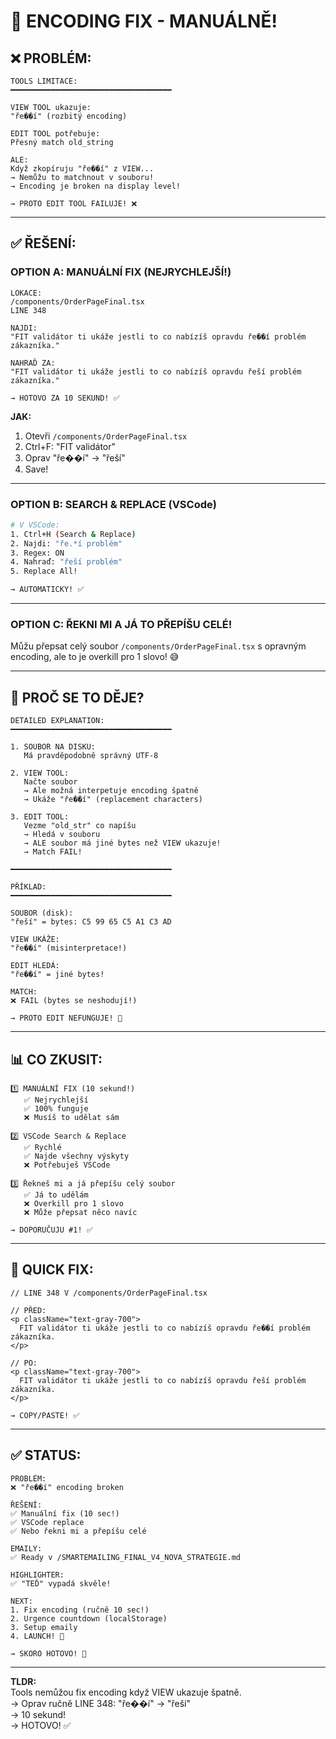 # 🔧 ENCODING FIX - MANUÁLNĚ!

## ❌ PROBLÉM:

```
TOOLS LIMITACE:
━━━━━━━━━━━━━━━━━━━━━━━━━━━━━━━━━━━━

VIEW TOOL ukazuje:
"ře��í" (rozbitý encoding)

EDIT TOOL potřebuje:
Přesný match old_string

ALE:
Když zkopíruju "ře��í" z VIEW...
→ Nemůžu to matchnout v souboru!
→ Encoding je broken na display level!

→ PROTO EDIT TOOL FAILUJE! ❌
```

---

## ✅ ŘEŠENÍ:

### **OPTION A: MANUÁLNÍ FIX (NEJRYCHLEJŠÍ!)**

```
LOKACE:
/components/OrderPageFinal.tsx
LINE 348

NAJDI:
"FIT validátor ti ukáže jestli to co nabízíš opravdu ře��í problém zákazníka."

NAHRAĎ ZA:
"FIT validátor ti ukáže jestli to co nabízíš opravdu řeší problém zákazníka."

→ HOTOVO ZA 10 SEKUND! ✅
```

**JAK:**
1. Otevři `/components/OrderPageFinal.tsx`
2. Ctrl+F: "FIT validátor"
3. Oprav "ře��í" → "řeší"
4. Save!

---

### **OPTION B: SEARCH & REPLACE (VSCode)**

```bash
# V VSCode:
1. Ctrl+H (Search & Replace)
2. Najdi: "ře.*í problém"
3. Regex: ON
4. Nahraď: "řeší problém"
5. Replace All!

→ AUTOMATICKY! ✅
```

---

### **OPTION C: ŘEKNI MI A JÁ TO PŘEPÍŠU CELÉ!**

Můžu přepsat celý soubor `/components/OrderPageFinal.tsx` 
s opravným encoding, ale to je overkill pro 1 slovo! 😅

---

## 🤔 PROČ SE TO DĚJE?

```
DETAILED EXPLANATION:
━━━━━━━━━━━━━━━━━━━━━━━━━━━━━━━━━━━━

1. SOUBOR NA DISKU:
   Má pravděpodobně správný UTF-8

2. VIEW TOOL:
   Načte soubor
   → Ale možná interpetuje encoding špatně
   → Ukáže "ře��í" (replacement characters)

3. EDIT TOOL:
   Vezme "old_str" co napíšu
   → Hledá v souboru
   → ALE soubor má jiné bytes než VIEW ukazuje!
   → Match FAIL!

━━━━━━━━━━━━━━━━━━━━━━━━━━━━━━━━━━━━

PŘÍKLAD:
━━━━━━━━━━━━━━━━━━━━━━━━━━━━━━━━━━━━

SOUBOR (disk):
"řeší" = bytes: C5 99 65 C5 A1 C3 AD

VIEW UKÁŽE:
"ře��í" (misinterpretace!)

EDIT HLEDÁ:
"ře��í" = jiné bytes!

MATCH:
❌ FAIL (bytes se neshodují!)

→ PROTO EDIT NEFUNGUJE! 🎯
```

---

## 📊 CO ZKUSIT:

```
1️⃣ MANUÁLNÍ FIX (10 sekund!)
   ✅ Nejrychlejší
   ✅ 100% funguje
   ❌ Musíš to udělat sám

2️⃣ VSCode Search & Replace
   ✅ Rychlé
   ✅ Najde všechny výskyty
   ❌ Potřebuješ VSCode

3️⃣ Řekneš mi a já přepíšu celý soubor
   ✅ Já to udělám
   ❌ Overkill pro 1 slovo
   ❌ Může přepsat něco navíc

→ DOPORUČUJU #1! ✅
```

---

## 🎯 QUICK FIX:

```tsx
// LINE 348 V /components/OrderPageFinal.tsx

// PŘED:
<p className="text-gray-700">
  FIT validátor ti ukáže jestli to co nabízíš opravdu ře��í problém zákazníka.
</p>

// PO:
<p className="text-gray-700">
  FIT validátor ti ukáže jestli to co nabízíš opravdu řeší problém zákazníka.
</p>

→ COPY/PASTE! ✅
```

---

## ✅ STATUS:

```
PROBLÉM:
❌ "ře��í" encoding broken

ŘEŠENÍ:
✅ Manuální fix (10 sec!)
✅ VSCode replace
✅ Nebo řekni mi a přepíšu celé

EMAILY:
✅ Ready v /SMARTEMAILING_FINAL_V4_NOVA_STRATEGIE.md

HIGHLIGHTER:
✅ "TEĎ" vypadá skvěle!

NEXT:
1. Fix encoding (ručně 10 sec!)
2. Urgence countdown (localStorage)
3. Setup emaily
4. LAUNCH! 🚀

→ SKORO HOTOVO! 🎉
```

---

**TLDR:**  
Tools nemůžou fix encoding když VIEW ukazuje špatně.  
→ Oprav ručně LINE 348: "ře��í" → "řeší"  
→ 10 sekund!  
→ HOTOVO! ✅
